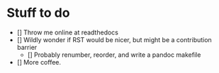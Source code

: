 # Stuff to do

- [] Throw me online at readthedocs
- [] Wildly wonder if RST would be nicer, but might be a contribution barrier
   - [] Probably renumber, reorder, and write a pandoc makefile
- [] More coffee.
